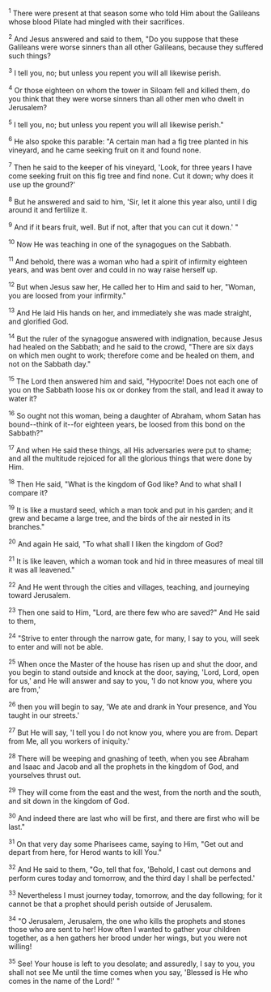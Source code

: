 <sup>1</sup> 
There were present at that season some who told Him about the Galileans whose blood Pilate had mingled with their sacrifices. 

<sup>2</sup> 
And Jesus answered and said to them, "Do you suppose that these Galileans were worse sinners than all other Galileans, because they suffered such things? 

<sup>3</sup> 
I tell you, no; but unless you repent you will all likewise perish. 

<sup>4</sup> 
Or those eighteen on whom the tower in Siloam fell and killed them, do you think that they were worse sinners than all other men who dwelt in Jerusalem? 

<sup>5</sup> 
I tell you, no; but unless you repent you will all likewise perish." 

<sup>6</sup> 
He also spoke this parable: "A certain man had a fig tree planted in his vineyard, and he came seeking fruit on it and found none. 

<sup>7</sup> 
Then he said to the keeper of his vineyard, 'Look, for three years I have come seeking fruit on this fig tree and find none. Cut it down; why does it use up the ground?' 

<sup>8</sup> 
But he answered and said to him, 'Sir, let it alone this year also, until I dig around it and fertilize it. 

<sup>9</sup> 
And if it bears fruit, well. But if not, after that you can cut it down.' " 

<sup>10</sup> 
Now He was teaching in one of the synagogues on the Sabbath. 

<sup>11</sup> 
And behold, there was a woman who had a spirit of infirmity eighteen years, and was bent over and could in no way raise herself up. 

<sup>12</sup> 
But when Jesus saw her, He called her to Him and said to her, "Woman, you are loosed from your infirmity." 

<sup>13</sup> 
And He laid His hands on her, and immediately she was made straight, and glorified God. 

<sup>14</sup> 
But the ruler of the synagogue answered with indignation, because Jesus had healed on the Sabbath; and he said to the crowd, "There are six days on which men ought to work; therefore come and be healed on them, and not on the Sabbath day." 

<sup>15</sup> 
The Lord then answered him and said, "Hypocrite! Does not each one of you on the Sabbath loose his ox or donkey from the stall, and lead it away to water it? 

<sup>16</sup> 
So ought not this woman, being a daughter of Abraham, whom Satan has bound--think of it--for eighteen years, be loosed from this bond on the Sabbath?" 

<sup>17</sup> 
And when He said these things, all His adversaries were put to shame; and all the multitude rejoiced for all the glorious things that were done by Him.

<sup>18</sup> 
Then He said, "What is the kingdom of God like? And to what shall I compare it? 

<sup>19</sup> 
It is like a mustard seed, which a man took and put in his garden; and it grew and became a large tree, and the birds of the air nested in its branches." 

<sup>20</sup> 
And again He said, "To what shall I liken the kingdom of God? 

<sup>21</sup> 
It is like leaven, which a woman took and hid in three measures of meal till it was all leavened." 

<sup>22</sup> 
And He went through the cities and villages, teaching, and journeying toward Jerusalem. 

<sup>23</sup> 
Then one said to Him, "Lord, are there few who are saved?" And He said to them, 

<sup>24</sup> 
"Strive to enter through the narrow gate, for many, I say to you, will seek to enter and will not be able. 

<sup>25</sup> 
When once the Master of the house has risen up and shut the door, and you begin to stand outside and knock at the door, saying, 'Lord, Lord, open for us,' and He will answer and say to you, 'I do not know you, where you are from,' 

<sup>26</sup> 
then you will begin to say, 'We ate and drank in Your presence, and You taught in our streets.' 

<sup>27</sup> 
But He will say, 'I tell you I do not know you, where you are from. Depart from Me, all you workers of iniquity.' 

<sup>28</sup> 
There will be weeping and gnashing of teeth, when you see Abraham and Isaac and Jacob and all the prophets in the kingdom of God, and yourselves thrust out. 

<sup>29</sup> 
They will come from the east and the west, from the north and the south, and sit down in the kingdom of God. 

<sup>30</sup> 
And indeed there are last who will be first, and there are first who will be last." 

<sup>31</sup> 
On that very day some Pharisees came, saying to Him, "Get out and depart from here, for Herod wants to kill You." 

<sup>32</sup> 
And He said to them, "Go, tell that fox, 'Behold, I cast out demons and perform cures today and tomorrow, and the third day I shall be perfected.' 

<sup>33</sup> 
Nevertheless I must journey today, tomorrow, and the day following; for it cannot be that a prophet should perish outside of Jerusalem.

<sup>34</sup> 
"O Jerusalem, Jerusalem, the one who kills the prophets and stones those who are sent to her! How often I wanted to gather your children together, as a hen gathers her brood under her wings, but you were not willing! 

<sup>35</sup> 
See! Your house is left to you desolate; and assuredly, I say to you, you shall not see Me until the time comes when you say, 'Blessed is He who comes in the name of the Lord!' "